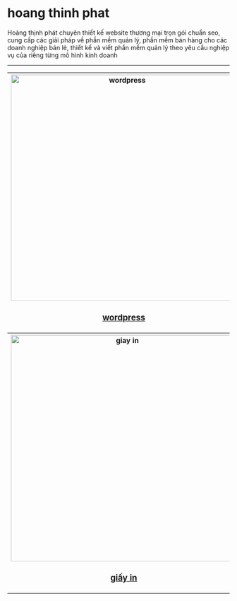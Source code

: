 # hoang thinh phat
Hoàng thịnh phát chuyên thiết kế website thương mại trọn gói chuẩn seo, cung cấp các giải pháp về phần mềm quản lý, phần mềm bán hàng cho các doanh nghiệp bán lẻ, thiết kế và viết phần mềm quản lý theo yêu cầu nghiệp vụ của riêng từng mô hình kinh doanh

<hr>

<table style="width:100%">
<tr>
<th><img src="https://thuongmaitructuyenbrvt.imfast.io/anhthuongmai/anhhoangthinhphat/hoangthinhphatbanggia.jpg" width="512px" alt="wordpress"><br><h3><a href="https://thuongmaitructuyenbrvt.github.io/hoangthinhphat/thiet-ke-web-thuong-mai-wordpress.html" target="_blank" title="wordpress">wordpress</a></h3></th>
<th><img src="https://thuongmaitructuyenbrvt.imfast.io/anhthuongmai/anhhoangthinhphat/phanmemvinpos.jpg" width="512px" alt="ban hang"><br><h3><a href="https://thuongmaitructuyenbrvt.github.io/hoangthinhphat/phan-mem-ban-hang.html" target="_blank" title="bán hàng">bán hàng</a></h3></th>
</tr>
<tr>
<th><img src="https://thuongmaitructuyenbrvt.imfast.io/anhthuongmai/anhhoangthinhphat/giayinhoadon.jpg" width="512px" alt="giay in"><br><h3><a href="https://thuongmaitructuyenbrvt.github.io/hoangthinhphat/giay-in-hoa-don.html" target="_blank" title="giấy in">giấy in</a></h3></th>
</tr>
</table>
